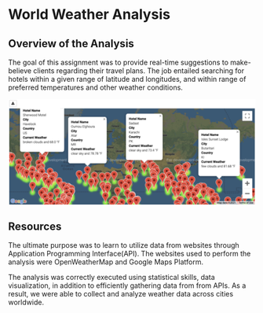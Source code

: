 # World Weather Analysis

## Overview of the Analysis

The goal of this assignment was to provide real-time suggestions to make-believe clients regarding their travel plans. The job entailed searching for hotels within a given range of latitude and longitudes, and within range of preferred temperatures and other weather conditions.

![maps.PNG](PNGs/maps.png)



## Resources

The ultimate purpose was to learn to utilize data from websites through Application Programming Interface(API). The websites used to perform the analysis were OpenWeatherMap and Google Maps Platform. 


The analysis was correctly executed using statistical skills, data visualization, in addition to efficiently gathering data from from APIs. As a result, we were able to collect and analyze weather data across cities worldwide.



